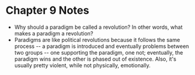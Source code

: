 # Chapter 9 Notes

* Why should a paradigm be called a revolution? In other words, what makes a paradigm a revolution? 
* Paradigms are like political revolutions because it follows the same process -- a paradigm is introduced and eventually problems between two groups -- one supporting the paradigm, one not; eventually, the paradigm wins and the other is phased out of existence. Also, it's usually pretty violent, while not physically, emotionally. 